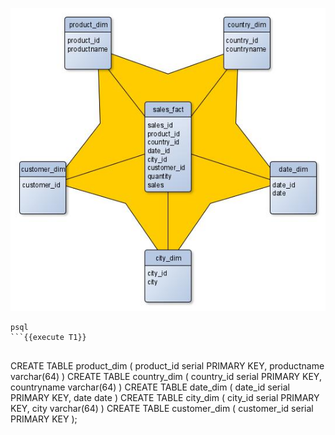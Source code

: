 ![star schema](./assets/star_schema.jpg)

```
psql
```{{execute T1}}


```
CREATE TABLE product_dim
(
   product_id serial PRIMARY KEY,
   productname varchar(64)
)
CREATE TABLE country_dim
(
   country_id serial PRIMARY KEY,
   countryname varchar(64)
)
CREATE TABLE date_dim
(
   date_id serial PRIMARY KEY,
   date date
)
CREATE TABLE city_dim
(
   city_id serial PRIMARY KEY,
   city varchar(64)
)
CREATE TABLE customer_dim
(
   customer_id serial PRIMARY KEY
);
```{{execute T2}}